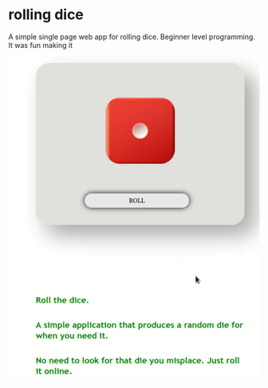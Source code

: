 # rolling dice

A simple single page web app for rolling dice. Beginner level programming.
It was fun making it

![dice game](images/dice_md.png)


